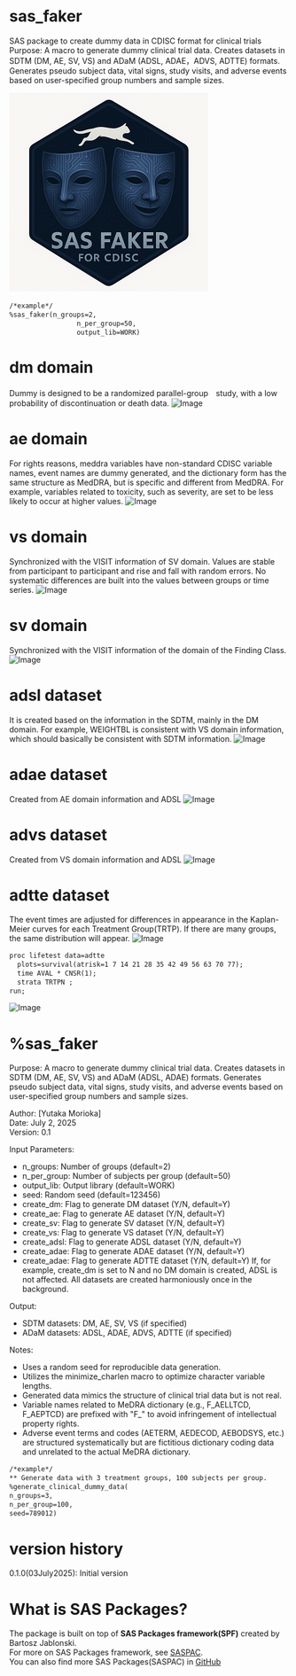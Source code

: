 # sas_faker
SAS package to create dummy data in CDISC format for clinical trials
Purpose: A macro to generate dummy clinical trial data. Creates datasets in SDTM (DM, AE, SV, VS) and ADaM (ADSL, ADAE，ADVS, ADTTE) formats.
Generates pseudo subject data, vital signs, study visits, and adverse events based on user-specified group numbers and sample sizes.

![sas_faker](./sas_faker_small.png)  

~~~sas  
/*example*/
%sas_faker(n_groups=2,
                 n_per_group=50, 
                 output_lib=WORK)
~~~

# dm domain
Dummy is designed to be a randomized parallel-group　study, with a low probability of discontinuation or death data.
![Image](https://github.com/user-attachments/assets/a4ba4c51-793e-451d-ac23-c7d936d13ee4)

# ae domain
For rights reasons, meddra variables have non-standard CDISC variable names, event names are dummy generated, and the dictionary form has the same structure as MedDRA, but is specific and different from MedDRA.
For example, variables related to toxicity, such as severity, are set to be less likely to occur at higher values.
![Image](https://github.com/user-attachments/assets/814db470-1a4c-47cb-931e-f956bebbffba)

# vs domain
Synchronized with the VISIT information of SV domain.
Values are stable from participant to participant and rise and fall with random errors. No systematic differences are built into the values between groups or time series.
![Image](https://github.com/user-attachments/assets/8bce7257-0c12-4a15-9b42-63b724dc368f)

# sv domain
Synchronized with the VISIT information of the domain of the Finding Class.
![Image](https://github.com/user-attachments/assets/ca99d459-4436-495e-b74a-51dbb1d5e2f9)

# adsl dataset
It is created based on the information in the SDTM, mainly in the DM domain. For example, WEIGHTBL is consistent with VS domain information, which should basically be consistent with SDTM information.
![Image](https://github.com/user-attachments/assets/804820d5-1284-4aec-853d-beaa31b15600)

# adae dataset
Created from AE domain information and ADSL
![Image](https://github.com/user-attachments/assets/488ddfe0-6eb6-45fe-9269-32da5989f169)

# advs dataset
Created from VS domain information and ADSL
![Image](https://github.com/user-attachments/assets/db22e49f-8b5e-4e33-a9c2-6830c37bf47e)

# adtte dataset
The event times are adjusted for differences in appearance in the Kaplan-Meier curves for each Treatment Group(TRTP). If there are many groups, the same distribution will appear.
![Image](https://github.com/user-attachments/assets/30cfa97e-c7a1-4206-a148-6d670397f14e)
~~~sas  
proc lifetest data=adtte
  plots=survival(atrisk=1 7 14 21 28 35 42 49 56 63 70 77);
  time AVAL * CNSR(1);
  strata TRTPN ;
run;
~~~
<img width="484" alt="Image" src="https://github.com/user-attachments/assets/d8fd5dbb-eaab-4e6a-aee7-1b34b029654b" />


# %sas_faker
Purpose: A macro to generate dummy clinical trial data. Creates datasets in SDTM (DM, AE, SV, VS) and ADaM (ADSL, ADAE) formats.
         Generates pseudo subject data, vital signs, study visits, and adverse events based on user-specified group numbers and sample sizes.<br>
         
Author: [Yutaka Morioka]<br>
Date: July 2, 2025<br>
Version: 0.1<br>

Input Parameters:
  - n_groups: Number of groups (default=2)
  - n_per_group: Number of subjects per group (default=50)
  - output_lib: Output library (default=WORK)
  - seed: Random seed (default=123456)
  - create_dm: Flag to generate DM dataset (Y/N, default=Y)
  - create_ae: Flag to generate AE dataset (Y/N, default=Y)
  - create_sv: Flag to generate SV dataset (Y/N, default=Y)
  - create_vs: Flag to generate VS dataset (Y/N, default=Y)
  - create_adsl: Flag to generate ADSL dataset (Y/N, default=Y)
  - create_adae: Flag to generate ADAE dataset (Y/N, default=Y)
  - create_adae: Flag to generate ADTTE dataset (Y/N, default=Y)
If, for example, create_dm is set to N and no DM domain is created, ADSL is not affected. All datasets are created harmoniously once in the background.

Output:
  - SDTM datasets: DM, AE, SV, VS (if specified) <br>
  - ADaM datasets: ADSL, ADAE, ADVS, ADTTE (if specified) <br>

Notes: 
  - Uses a random seed for reproducible data generation.
  - Utilizes the minimize_charlen macro to optimize character variable lengths.
  - Generated data mimics the structure of clinical trial data but is not real.
  - Variable names related to MeDRA dictionary (e.g., F_AELLTCD, F_AEPTCD) are prefixed with "F_" to avoid infringement of intellectual property rights.
  - Adverse event terms and codes (AETERM, AEDECOD, AEBODSYS, etc.) are structured systematically but are fictitious dictionary coding data and unrelated to the actual MeDRA dictionary.

~~~sas  
/*example*/
** Generate data with 3 treatment groups, 100 subjects per group.
%generate_clinical_dummy_data(
n_groups=3,
n_per_group=100,
seed=789012)
~~~

# version history<br>
0.1.0(03July2025): Initial version<br>

# What is SAS Packages?
The package is built on top of **SAS Packages framework(SPF)** created by Bartosz Jablonski.<br>
For more on SAS Packages framework, see [SASPAC](https://github.com/yabwon/SAS_PACKAGES).<br>
You can also find more SAS Packages(SASPAC) in [GitHub](https://github.com/SASPAC)<br>
